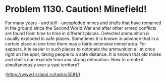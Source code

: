 # Problem 1130. Caution! Minefield! 

For many years - and still - unexploded mines and shells that have remained in the ground since the Second World War and after other armed conflicts are found from time to time in different places. Detected ammunition is usually exploded in safe places. Sometimes it is known in advance that in a certain place at one time there was a fairly extensive mined area. For sappers, it is easier in such places to detonate the ammunition all at once right on the spot, taking people to a safe distance. It is known that old mines and shells can explode from any strong detonation. How to create it simultaneously over a vast territory?

(https://www.trizland.ru/tasks/5581/)